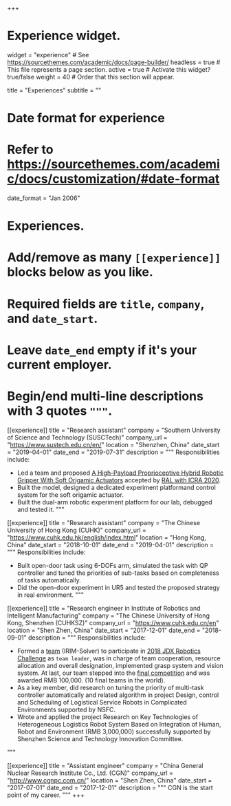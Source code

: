 +++
# Experience widget.
widget = "experience"  # See https://sourcethemes.com/academic/docs/page-builder/
headless = true  # This file represents a page section.
active = true  # Activate this widget? true/false
weight = 40  # Order that this section will appear.

title = "Experiences"
subtitle = ""

# Date format for experience
#   Refer to https://sourcethemes.com/academic/docs/customization/#date-format
date_format = "Jan 2006"

# Experiences.
#   Add/remove as many `[[experience]]` blocks below as you like.
#   Required fields are `title`, `company`, and `date_start`.
#   Leave `date_end` empty if it's your current employer.
#   Begin/end multi-line descriptions with 3 quotes `"""`.
[[experience]]
  title = "Research assistant"
  company = "Southern University of Science and Technology (SUSCTech)"
  company_url = "https://www.sustech.edu.cn/en/"
  location = "Shenzhen, China"
  date_start = "2019-04-01"
  date_end = "2019-07-31"
  description = """
  Responsibilities include:

  * Led a team and proposed [A High-Payload Proprioceptive Hybrid Robotic Gripper With Soft Origamic Actuators](https://ieeexplore.ieee.org/document/9000583) accepted by [RAL with ICRA 2020](https://www.icra2020.org/).
  * Built the model, designed a dedicated experiment platformand control system for the soft origamic actuator.
  * Built the dual-arm robotic experiment platform for our lab, debugged and tested it.
  """

[[experience]]
  title = "Research assistant"
  company = "The Chinese University of Hong Kong (CUHK)"
  company_url = "https://www.cuhk.edu.hk/english/index.html"
  location = "Hong Kong, China"
  date_start = "2018-10-01"
  date_end = "2019-04-01"
  description = """
  Responsibilities include:

  * Built open-door task using 6-DOFs arm, simulated the task with QP controller and tuned the priorities of sub-tasks based on completeness of tasks automatically.
  * Did the open-door experiment in UR5 and tested the proposed strategy in real environment.
"""

[[experience]]
  title = "Research engineer in Institute of Robotics and Intelligent Manufacturing"
  company = "The Chinese University of Hong Kong, Shenzhen (CUHKSZ)"
  company_url = "https://www.cuhk.edu.cn/en"
  location = "Shen Zhen, China"
  date_start = "2017-12-01"
  date_end = "2018-09-01"
  description = """
  Responsibilities include:
  * Formed a [team](https://www.youtube.com/watch?v=T4PI8_2vQts) (IRIM-Solver) to participate in [2018 JDX Robotics Challenge](https://x.jdwl.com/onLineActivities/jrc/game_intro) as ``team leader``, was in charge of team cooperation, resource allocation and overall designation, implemented grasp system and vision system. At last, our team stepped into the [final competition](https://www.youtube.com/watch?v=mOpuo9NZHVg) and was awarded RMB 100,000. (10 final teams in the world).
  * As a key member, did research on tuning the priority of multi-task controller automatically and related algorithm in project Design, control and Scheduling of Logistical Service Robots in Complicated Environments supported by NSFC.
  * Wrote and applied the project Research on Key Technologies of Heterogeneous Logistics Robot System Based on Integration of Human, Robot and Environment (RMB 3,000,000) successfully supported by Shenzhen Science and Technology Innovation Committee.

  """

[[experience]]
  title = "Assistant engineer"
  company = "China General Nuclear Research Institute Co., Ltd. (CGN)"
  company_url = "http://www.cgnpc.com.cn/"
  location = "Shen Zhen, China"
  date_start = "2017-07-01"
  date_end = "2017-12-01"
  description = """
  CGN is the start point of my career.
  """
+++
